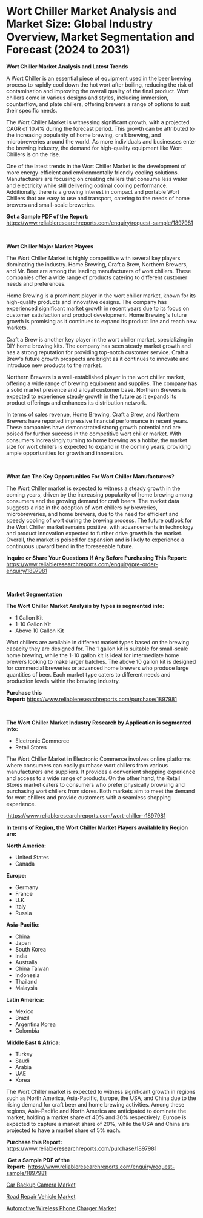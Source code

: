 <p><h1>Wort Chiller Market Analysis and Market Size: Global Industry Overview, Market Segmentation and Forecast (2024 to 2031)</h1></p><p><strong>Wort Chiller Market Analysis and Latest Trends</strong></p>
<p><p>A Wort Chiller is an essential piece of equipment used in the beer brewing process to rapidly cool down the hot wort after boiling, reducing the risk of contamination and improving the overall quality of the final product. Wort chillers come in various designs and styles, including immersion, counterflow, and plate chillers, offering brewers a range of options to suit their specific needs.</p><p>The Wort Chiller Market is witnessing significant growth, with a projected CAGR of 10.4% during the forecast period. This growth can be attributed to the increasing popularity of home brewing, craft brewing, and microbreweries around the world. As more individuals and businesses enter the brewing industry, the demand for high-quality equipment like Wort Chillers is on the rise.</p><p>One of the latest trends in the Wort Chiller Market is the development of more energy-efficient and environmentally friendly cooling solutions. Manufacturers are focusing on creating chillers that consume less water and electricity while still delivering optimal cooling performance. Additionally, there is a growing interest in compact and portable Wort Chillers that are easy to use and transport, catering to the needs of home brewers and small-scale breweries.</p></p>
<p><strong>Get a Sample PDF of the Report:&nbsp;</strong> <a href="https://www.reliableresearchreports.com/enquiry/request-sample/1897981">https://www.reliableresearchreports.com/enquiry/request-sample/1897981</a></p>
<p>&nbsp;</p>
<p><strong>Wort Chiller Major Market Players</strong></p>
<p><p>The Wort Chiller Market is highly competitive with several key players dominating the industry. Home Brewing, Craft a Brew, Northern Brewers, and Mr. Beer are among the leading manufacturers of wort chillers. These companies offer a wide range of products catering to different customer needs and preferences.</p><p>Home Brewing is a prominent player in the wort chiller market, known for its high-quality products and innovative designs. The company has experienced significant market growth in recent years due to its focus on customer satisfaction and product development. Home Brewing's future growth is promising as it continues to expand its product line and reach new markets.</p><p>Craft a Brew is another key player in the wort chiller market, specializing in DIY home brewing kits. The company has seen steady market growth and has a strong reputation for providing top-notch customer service. Craft a Brew's future growth prospects are bright as it continues to innovate and introduce new products to the market.</p><p>Northern Brewers is a well-established player in the wort chiller market, offering a wide range of brewing equipment and supplies. The company has a solid market presence and a loyal customer base. Northern Brewers is expected to experience steady growth in the future as it expands its product offerings and enhances its distribution network.</p><p>In terms of sales revenue, Home Brewing, Craft a Brew, and Northern Brewers have reported impressive financial performance in recent years. These companies have demonstrated strong growth potential and are poised for further success in the competitive wort chiller market. With consumers increasingly turning to home brewing as a hobby, the market size for wort chillers is expected to expand in the coming years, providing ample opportunities for growth and innovation.</p></p>
<p>&nbsp;</p>
<p><strong>What Are The Key Opportunities For Wort Chiller Manufacturers?</strong></p>
<p><p>The Wort Chiller market is expected to witness a steady growth in the coming years, driven by the increasing popularity of home brewing among consumers and the growing demand for craft beers. The market data suggests a rise in the adoption of wort chillers by breweries, microbreweries, and home brewers, due to the need for efficient and speedy cooling of wort during the brewing process. The future outlook for the Wort Chiller market remains positive, with advancements in technology and product innovation expected to further drive growth in the market. Overall, the market is poised for expansion and is likely to experience a continuous upward trend in the foreseeable future.</p></p>
<p><strong>Inquire or Share Your Questions If Any Before Purchasing This Report:</strong> <a href="https://www.reliableresearchreports.com/enquiry/pre-order-enquiry/1897981">https://www.reliableresearchreports.com/enquiry/pre-order-enquiry/1897981</a></p>
<p>&nbsp;</p>
<p><strong>Market Segmentation</strong></p>
<p><strong>The Wort Chiller Market Analysis by types is segmented into:</strong></p>
<p><ul><li>1 Gallon Kit</li><li>1-10 Gallon Kit</li><li>Above 10 Gallon Kit</li></ul></p>
<p><p>Wort chillers are available in different market types based on the brewing capacity they are designed for. The 1 gallon kit is suitable for small-scale home brewing, while the 1-10 gallon kit is ideal for intermediate home brewers looking to make larger batches. The above 10 gallon kit is designed for commercial breweries or advanced home brewers who produce large quantities of beer. Each market type caters to different needs and production levels within the brewing industry.</p></p>
<p><strong>Purchase this Report:&nbsp;</strong><a href="https://www.reliableresearchreports.com/purchase/1897981">https://www.reliableresearchreports.com/purchase/1897981</a></p>
<p>&nbsp;</p>
<p><strong>The Wort Chiller Market Industry Research by Application is segmented into:</strong></p>
<p><ul><li>Electronic Commerce</li><li>Retail Stores</li></ul></p>
<p><p>The Wort Chiller Market in Electronic Commerce involves online platforms where consumers can easily purchase wort chillers from various manufacturers and suppliers. It provides a convenient shopping experience and access to a wide range of products. On the other hand, the Retail Stores market caters to consumers who prefer physically browsing and purchasing wort chillers from stores. Both markets aim to meet the demand for wort chillers and provide customers with a seamless shopping experience.</p></p>
<p><a href="https://www.reliableresearchreports.com/wort-chiller-r1897981">&nbsp;https://www.reliableresearchreports.com/wort-chiller-r1897981</a></p>
<p><strong>In terms of Region, the Wort Chiller Market Players available by Region are:</strong></p>
<p>
    <p> <strong> North America: </strong>
        <ul>
            <li>United States</li>
            <li>Canada</li>
        </ul>
        </p> 
    <p> <strong> Europe: </strong>
        <ul>
            <li>Germany</li>
            <li>France</li>
            <li>U.K.</li>
            <li>Italy</li>
            <li>Russia</li>
        </ul>
        </p> 
    <p> <strong> Asia-Pacific: </strong>
        <ul>
            <li>China</li>
            <li>Japan</li>
            <li>South Korea</li>
            <li>India</li>
            <li>Australia</li>
            <li>China Taiwan</li>
            <li>Indonesia</li>
            <li>Thailand</li>
            <li>Malaysia</li>
        </ul>
        </p> 
    <p> <strong> Latin America: </strong>
        <ul>
            <li>Mexico</li>
            <li>Brazil</li>
            <li>Argentina Korea</li>
            <li>Colombia</li>
        </ul>
        </p> 
    <p> <strong> Middle East & Africa: </strong>
        <ul>
            <li>Turkey</li>
            <li>Saudi</li>
            <li>Arabia</li>
            <li>UAE</li>
            <li>Korea</li>
        </ul>
    </p>
    </p>
<p><p>The Wort Chiller market is expected to witness significant growth in regions such as North America, Asia-Pacific, Europe, the USA, and China due to the rising demand for craft beer and home brewing activities. Among these regions, Asia-Pacific and North America are anticipated to dominate the market, holding a market share of 40% and 30% respectively. Europe is expected to capture a market share of 20%, while the USA and China are projected to have a market share of 5% each.</p></p>
<p><strong>Purchase this Report: </strong><a href="https://www.reliableresearchreports.com/purchase/1897981">https://www.reliableresearchreports.com/purchase/1897981</a></p>
<p>&nbsp;<strong>Get a Sample PDF of the Report:&nbsp;&nbsp;</strong><a href="https://www.reliableresearchreports.com/enquiry/request-sample/1897981">https://www.reliableresearchreports.com/enquiry/request-sample/1897981</a></p>
<p><strong></strong></p>
<p><p><a href="https://www.linkedin.com/pulse/car-backup-camera-market-research-report-provides-thorough-nhyvf?trackingId=UR3Puti2EJefQ64n5XBLqA%3D%3D">Car Backup Camera Market</a></p><p><a href="https://www.linkedin.com/pulse/decoding-road-repair-vehicle-market-deep-dive-latest-trends-hcwce?trackingId=b%2F3VSO5VH1YqA8akvOT%2BCg%3D%3D">Road Repair Vehicle Market</a></p><p><a href="https://www.linkedin.com/pulse/automotive-wireless-phone-charger-market-insights-players-forecast-iuhme?trackingId=q8MDujtNuuUV7tujx4RoDA%3D%3D">Automotive Wireless Phone Charger Market</a></p></p>